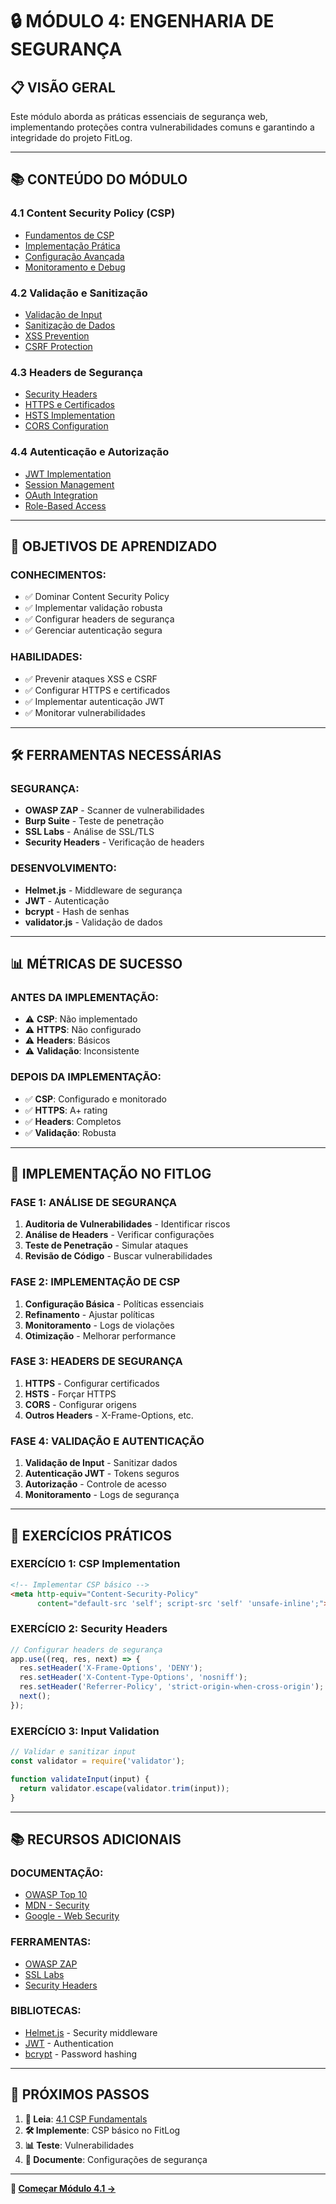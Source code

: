 # 🔒 **MÓDULO 4: ENGENHARIA DE SEGURANÇA**

## **📋 VISÃO GERAL**

Este módulo aborda as práticas essenciais de segurança web, implementando proteções contra vulnerabilidades comuns e garantindo a integridade do projeto FitLog.

---

## 📚 **CONTEÚDO DO MÓDULO**

### **4.1 Content Security Policy (CSP)**
- [Fundamentos de CSP](./01-csp-fundamentals.md)
- [Implementação Prática](./02-csp-implementation.md)
- [Configuração Avançada](./03-csp-advanced.md)
- [Monitoramento e Debug](./04-csp-monitoring.md)

### **4.2 Validação e Sanitização**
- [Validação de Input](./05-input-validation.md)
- [Sanitização de Dados](./06-data-sanitization.md)
- [XSS Prevention](./07-xss-prevention.md)
- [CSRF Protection](./08-csrf-protection.md)

### **4.3 Headers de Segurança**
- [Security Headers](./09-security-headers.md)
- [HTTPS e Certificados](./10-https-certificates.md)
- [HSTS Implementation](./11-hsts-implementation.md)
- [CORS Configuration](./12-cors-configuration.md)

### **4.4 Autenticação e Autorização**
- [JWT Implementation](./13-jwt-implementation.md)
- [Session Management](./14-session-management.md)
- [OAuth Integration](./15-oauth-integration.md)
- [Role-Based Access](./16-rbac-implementation.md)

---

## 🎯 **OBJETIVOS DE APRENDIZADO**

### **CONHECIMENTOS:**
- ✅ Dominar Content Security Policy
- ✅ Implementar validação robusta
- ✅ Configurar headers de segurança
- ✅ Gerenciar autenticação segura

### **HABILIDADES:**
- ✅ Prevenir ataques XSS e CSRF
- ✅ Configurar HTTPS e certificados
- ✅ Implementar autenticação JWT
- ✅ Monitorar vulnerabilidades

---

## 🛠️ **FERRAMENTAS NECESSÁRIAS**

### **SEGURANÇA:**
- **OWASP ZAP** - Scanner de vulnerabilidades
- **Burp Suite** - Teste de penetração
- **SSL Labs** - Análise de SSL/TLS
- **Security Headers** - Verificação de headers

### **DESENVOLVIMENTO:**
- **Helmet.js** - Middleware de segurança
- **JWT** - Autenticação
- **bcrypt** - Hash de senhas
- **validator.js** - Validação de dados

---

## 📊 **MÉTRICAS DE SUCESSO**

### **ANTES DA IMPLEMENTAÇÃO:**
- ⚠️ **CSP**: Não implementado
- ⚠️ **HTTPS**: Não configurado
- ⚠️ **Headers**: Básicos
- ⚠️ **Validação**: Inconsistente

### **DEPOIS DA IMPLEMENTAÇÃO:**
- ✅ **CSP**: Configurado e monitorado
- ✅ **HTTPS**: A+ rating
- ✅ **Headers**: Completos
- ✅ **Validação**: Robusta

---

## 🚀 **IMPLEMENTAÇÃO NO FITLOG**

### **FASE 1: ANÁLISE DE SEGURANÇA**
1. **Auditoria de Vulnerabilidades** - Identificar riscos
2. **Análise de Headers** - Verificar configurações
3. **Teste de Penetração** - Simular ataques
4. **Revisão de Código** - Buscar vulnerabilidades

### **FASE 2: IMPLEMENTAÇÃO DE CSP**
1. **Configuração Básica** - Políticas essenciais
2. **Refinamento** - Ajustar políticas
3. **Monitoramento** - Logs de violações
4. **Otimização** - Melhorar performance

### **FASE 3: HEADERS DE SEGURANÇA**
1. **HTTPS** - Configurar certificados
2. **HSTS** - Forçar HTTPS
3. **CORS** - Configurar origens
4. **Outros Headers** - X-Frame-Options, etc.

### **FASE 4: VALIDAÇÃO E AUTENTICAÇÃO**
1. **Validação de Input** - Sanitizar dados
2. **Autenticação JWT** - Tokens seguros
3. **Autorização** - Controle de acesso
4. **Monitoramento** - Logs de segurança

---

## 📝 **EXERCÍCIOS PRÁTICOS**

### **EXERCÍCIO 1: CSP Implementation**
```html
<!-- Implementar CSP básico -->
<meta http-equiv="Content-Security-Policy" 
      content="default-src 'self'; script-src 'self' 'unsafe-inline';">
```

### **EXERCÍCIO 2: Security Headers**
```javascript
// Configurar headers de segurança
app.use((req, res, next) => {
  res.setHeader('X-Frame-Options', 'DENY');
  res.setHeader('X-Content-Type-Options', 'nosniff');
  res.setHeader('Referrer-Policy', 'strict-origin-when-cross-origin');
  next();
});
```

### **EXERCÍCIO 3: Input Validation**
```javascript
// Validar e sanitizar input
const validator = require('validator');

function validateInput(input) {
  return validator.escape(validator.trim(input));
}
```

---

## 📚 **RECURSOS ADICIONAIS**

### **DOCUMENTAÇÃO:**
- [OWASP Top 10](https://owasp.org/www-project-top-ten/)
- [MDN - Security](https://developer.mozilla.org/en-US/docs/Web/Security)
- [Google - Web Security](https://developers.google.com/web/fundamentals/security)

### **FERRAMENTAS:**
- [OWASP ZAP](https://owasp.org/www-project-zap/)
- [SSL Labs](https://www.ssllabs.com/ssltest/)
- [Security Headers](https://securityheaders.com/)

### **BIBLIOTECAS:**
- [Helmet.js](https://helmetjs.github.io/) - Security middleware
- [JWT](https://jwt.io/) - Authentication
- [bcrypt](https://www.npmjs.com/package/bcrypt) - Password hashing

---

## 🎯 **PRÓXIMOS PASSOS**

1. **📖 Leia**: [4.1 CSP Fundamentals](./01-csp-fundamentals.md)
2. **🛠️ Implemente**: CSP básico no FitLog
3. **📊 Teste**: Vulnerabilidades
4. **📝 Documente**: Configurações de segurança

---

**🚀 [Começar Módulo 4.1 →](./01-csp-fundamentals.md)**
